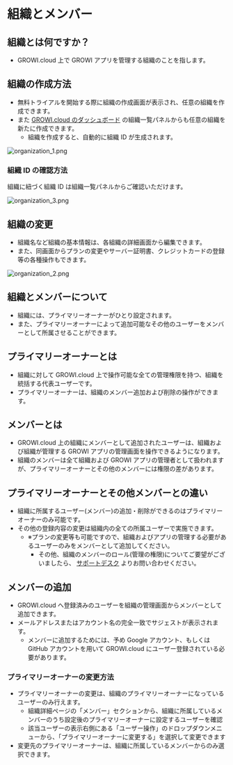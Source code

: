 # 組織とメンバー

## 組織とは何ですか？

- GROWI.cloud 上で GROWI アプリを管理する組織のことを指します。

## 組織の作成方法

- 無料トライアルを開始する際に組織の作成画面が表示され、任意の組織を作成できます。
- また [GROWI.cloud のダッシュボード](https://growi.cloud/my) の組織一覧パネルからも任意の組織を新たに作成できます。
  - 組織を作成すると、自動的に組織 ID が生成されます。

<img :src="$withBase('/assets/images/ja/organization_1.png')" alt="organization_1.png">

### 組織 ID の確認方法

組織に紐づく組織 ID は組織一覧パネルからご確認いただけます。

<img :src="$withBase('/assets/images/ja/organization_3.png')" alt="organization_3.png">

## 組織の変更

- 組織名など組織の基本情報は、各組織の詳細画面から編集できます。
- また、同画面からプランの変更やサーバー証明書、クレジットカードの登録等の各種操作もできます。  

<img :src="$withBase('/assets/images/ja/organization_2.png')" alt="organization_2.png">

## 組織とメンバーについて

- 組織には、プライマリーオーナーがひとり設定されます。
- また、プライマリーオーナーによって追加可能なその他のユーザーをメンバーとして所属させることができます。

## プライマリーオーナーとは

- 組織に対して GROWI.cloud 上で操作可能な全ての管理権限を持つ、組織を統括する代表ユーザーです。
- プライマリーオーナーは、組織のメンバー追加および削除の操作ができます。

## メンバーとは

- GROWI.cloud 上の組織にメンバーとして追加されたユーザーは、組織および組織が管理する GROWI アプリの管理画面を操作できるようになります。
- 組織のメンバーは全て組織および GROWI アプリの管理者として扱われますが、プライマリーオーナーとその他のメンバーには権限の差があります。

## プライマリーオーナーとその他メンバーとの違い

- 組織に所属するユーザー(メンバー)の追加・削除ができるのはプライマリーオーナーのみ可能です。
- その他の登録内容の変更は組織内の全ての所属ユーザーで実施できます。
  - ※プランの変更等も可能ですので、組織およびアプリの管理する必要があるユーザーのみをメンバーとして追加してください。
    - その他、組織のメンバーのロール(管理の権限)についてご要望がございましたら、 [サポートデスク](https://growicloud.atlassian.net/servicedesk/customer/portal/1/group/3/create/10003) よりお問い合わせください。

## メンバーの追加

- GROWI.cloud へ登録済みのユーザーを組織の管理画面からメンバーとして追加できます。
- メールアドレスまたはアカウント名の完全一致でサジェストが表示されます。
  - メンバーに追加するためには、予め Google アカウント、もしくは GitHub アカウントを用いて GROWI.cloud にユーザー登録されている必要があります。

### プライマリーオーナーの変更方法

- プライマリーオーナーの変更は、組織のプライマリーオーナーになっているユーザーのみ行えます。
  - 組織詳細ページの「メンバー」セクションから、組織に所属しているメンバーのうち設定後のプライマリーオーナーに設定するユーザーを確認
  - 該当ユーザーの表示右側にある「ユーザー操作」のドロップダウンメニューから、「プライマリーオーナーに変更する」を選択して変更できます
- 変更先のプライマリーオーナーは、組織に所属しているメンバーからのみ選択できます。
